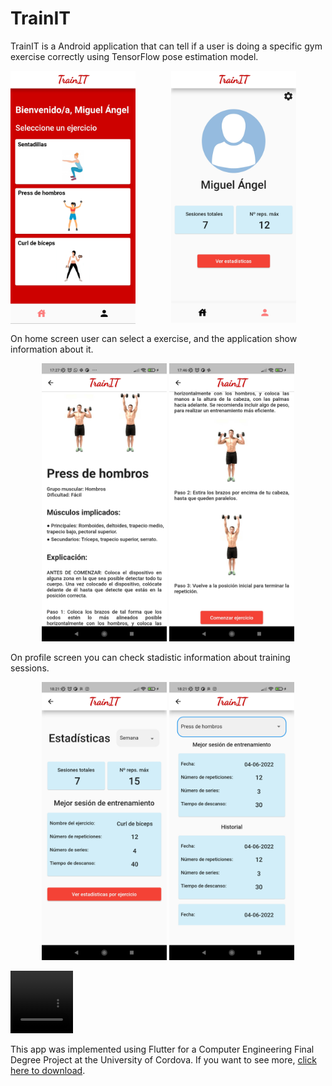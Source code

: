 # TrainIT
TrainIT is a Android application that can tell if a user is doing a specific gym exercise correctly using TensorFlow pose estimation model.   

<p align="center">
  <img src="images/Screens/HomeScreen.jpg" width="200" style="float:left; padding-right:10px"> <img src="images/Screens/ProfileScreen.jpg" width="200">
</p> 

On home screen user can select a exercise, and the application show information about it.

<p align="center">
  <img src="images/Screens/PressMilitar1.jpg" width="200"> <img src="images/Screens/PressMilitar2.jpg" width="200">
</p> 

On profile screen you can check stadistic information about training sessions.



<p align="center">
  <img src="images/Screens/StadisticScreen.jpg" width="200"> <img src="images/Screens/PressStadistics.jpg" width="200">
</p> 

<video src="https://user-images.githubusercontent.com/43370438/183715982-eb5b3989-be73-4feb-a80b-b2150686de7c.mp4"  width="100" height="100">
</video> 



This app was implemented using Flutter for a Computer Engineering Final Degree Project at the University of Cordova. If you want to see more, [ click here to download]( https://1drv.ms/u/s!Asdu4nsiDEAbgkQKBl3fSzv__rqF?e=6i06if).
